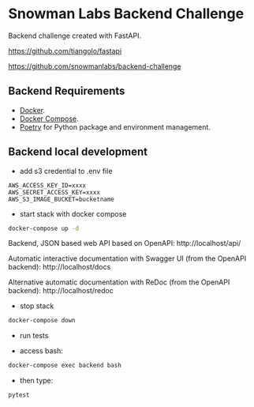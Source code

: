 # Snowman Labs Backend Challenge


Backend challenge created with FastAPI.



https://github.com/tiangolo/fastapi

https://github.com/snowmanlabs/backend-challenge


## Backend Requirements

* [Docker](https://www.docker.com/).
* [Docker Compose](https://docs.docker.com/compose/install/).
* [Poetry](https://python-poetry.org/) for Python package and environment management.


## Backend local development


- add s3 credential to .env file

```
AWS_ACCESS_KEY_ID=xxxx
AWS_SECRET_ACCESS_KEY=xxxx
AWS_S3_IMAGE_BUCKET=bucketname
```

- start stack with docker compose

```bash
docker-compose up -d
```

Backend, JSON based web API based on OpenAPI: http://localhost/api/

Automatic interactive documentation with Swagger UI (from the OpenAPI backend): http://localhost/docs

Alternative automatic documentation with ReDoc (from the OpenAPI backend): http://localhost/redoc


- stop stack

```bash
docker-compose down
```

- run tests

 - access bash:
 
```bash
docker-compose exec backend bash
```

 - then type:
 
```bash
pytest
```
